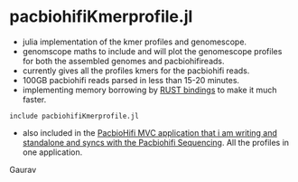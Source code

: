 # pacbiohifiKmerprofile.jl

- julia implementation of the kmer profiles and genomescope.
- genomscope maths to include and will plot the genomescope profiles for both the assembled genomes and pacbiohifireads.
- currently gives all the profiles kmers for the pacbiohifi reads.
- 100GB pacbiohifi reads parsed in less than 15-20 minutes.
- implementing memory borrowing by [RUST bindings](https://github.com/Taaitaaiger/JlrsCore.jl) to make it much faster. 

```
include pacbiohifiKmerprofile.jl
```
- also included in the [PacbioHifi MVC application that i am writing and standalone and syncs with the Pacbiohifi Sequencing](https://github.com/gauravcodepro/julia-pacbiohifi-mvc-app). All the profiles in one application.  

Gaurav 
